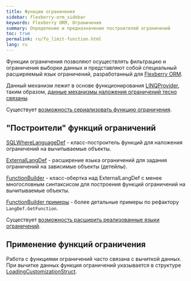 ```yaml
---
title: Функции ограничения
sidebar: flexberry-orm_sidebar
keywords: Flexberry ORM, Ограничения
summary: Определение и предназначение построителей ограничений
toc: true
permalink: ru/fo_limit-function.html
lang: ru
---
```


Функции ограничения позволяют осуществлять фильтрацию и ограничения выборки данных и представляют собой специальный расширяемый язык ограничений, разработанный для [Flexberry ORM](fo_flexberry-orm.html).

Данный механизм лежит в основе функционирования [LINQProvider](fo_linq-provider.html), таким образом, [данные механизмы наложения ограничений тесно связаны](fo_limitation.html).

Существует [возможность сериализовать функцию ограничения](fo_limit-function-serialization.html). 

## "Построители" функций ограничений

[SQLWhereLanguageDef](fo_function-list.html) - класс-построитель функций для наложения ограничений на вычитываемые объекты.

[ExternalLangDef](fo_external-lang-def.html) - расширение языка ограничений для задания ограничений на зависимые объекты (детейлы).

[FunctionBuilder](fo_function-builder.html) - класс-обертка над ExternalLangDef с менее многословным синтаксисом для построения функций ограничений на вычитываемые объекты.

[FunctionBuilder примеры](fo_function-builder-examples.html) - более детальные примеры по рефактору `LangDef.GetFunction`.

Существует [возможность расширить реализованные языки ограничений](fo_using-languagedef.html).

## Применение функций ограничения

Работа с функциями ограничений часто связана с вычиткой данных. При вычитке данных функция ограничений указывается в структуре [LoadingCustomizationStruct](fo_loading-customization-struct.html).
